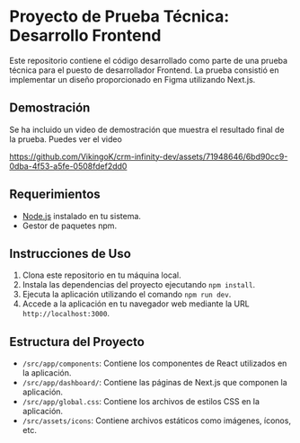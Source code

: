 # Proyecto de Prueba Técnica: Desarrollo Frontend

Este repositorio contiene el código desarrollado como parte de una prueba técnica para el puesto de desarrollador Frontend. La prueba consistió en implementar un diseño proporcionado en Figma utilizando Next.js.

## Demostración

Se ha incluido un video de demostración que muestra el resultado final de la prueba. Puedes ver el video 


https://github.com/VikingoK/crm-infinity-dev/assets/71948646/6bd90cc9-0dba-4f53-a5fe-0508fdef2dd0




## Requerimientos

- [Node.js](https://nodejs.org/) instalado en tu sistema.
- Gestor de paquetes npm.

## Instrucciones de Uso

1. Clona este repositorio en tu máquina local.
2. Instala las dependencias del proyecto ejecutando `npm install`.
3. Ejecuta la aplicación utilizando el comando `npm run dev`.
4. Accede a la aplicación en tu navegador web mediante la URL `http://localhost:3000`.

## Estructura del Proyecto

- `/src/app/components`: Contiene los componentes de React utilizados en la aplicación.
- `/src/app/dashboard/`: Contiene las páginas de Next.js que componen la aplicación.
- `/src/app/global.css`: Contiene los archivos de estilos CSS en la aplicación.
- `/src/assets/icons`: Contiene archivos estáticos como imágenes, íconos, etc.
